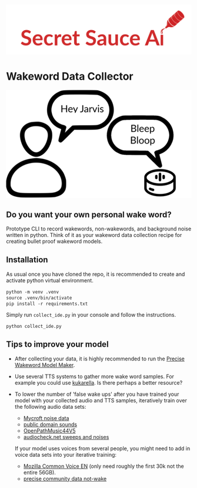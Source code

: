 ![Secret Sauce AI](https://github.com/secretsauceai/secret_sauce_ai/blob/main/SSAI_logo_2.3_compressed_cropped.png?raw=true)
# Wakeword Data Collector
![Wake word](https://github.com/secretsauceai/secret_sauce_ai/blob/main/SSAI_wakeword_scene_compressed.png?raw=true)
## Do you want your own personal wake word?
Prototype CLI to record wakewords, non-wakewords, and background noise written in python. Think of it as your wakeword data collection recipe for creating bullet proof wakeword models. 

## Installation
As usual once you have cloned the repo, it is recommended to create and activate python virtual environment.
```console
python -m venv .venv
source .venv/bin/activate
pip install -r requirements.txt
```

Simply run `collect_ide.py` in your console and follow the instructions.
```
python collect_ide.py
```

## Tips to improve your model
* After collecting your data, it is highly recommended to run the [Precise Wakeword Model Maker](https://github.com/secretsauceai/precise-wakeword-model-maker).
* Use several TTS systems to gather more wake word samples.
For example you could use [kukarella](https://www.kukarella.com/). Is there perhaps a better resource?
* To lower the number of 'false wake ups' after you have trained your model with your collected audio and TTS samples, iteratively train over the following audio data sets:

    * [Mycroft noise data](https://github.com/MycroftAI/Precise-Community-Data/tree/master/not-wake-words/noises)
    * [public domain sounds](http://pdsounds.tuxfamily.org/)
    * [OpenPathMusic44V5](https://archive.org/details/OpenPathMusic44V5)
    * [audiocheck.net sweeps and noises](https://www.audiocheck.net/testtones_index.php) 

     If your model uses voices from several people, you might need to add in voice data sets into your iterative training:
    * [Mozilla Common Voice EN](https://commonvoice.mozilla.org/en/datasets) (only need roughly the first 30k not the entire 56GB). 
    * [precise community data not-wake](https://github.com/MycroftAI/Precise-Community-Data/tree/master/not-wake-words)

